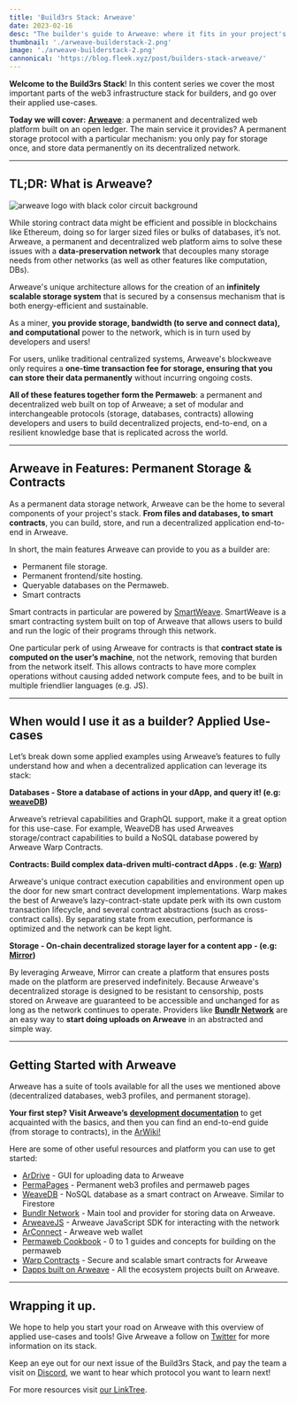 ```yaml
---
title: 'Build3rs Stack: Arweave'
date: 2023-02-16
desc: "The builder's guide to Arweave: where it fits in your project's Web3 infra-stack, and what you can achieve with it."
thumbnail: './arweave-builderstack-2.png'
image: './arweave-builderstack-2.png'
cannonical: 'https://blog.fleek.xyz/post/builders-stack-arweave/'
---
```


**Welcome to the Build3rs Stack**! In this content series we cover the most important parts of the web3 infrastructure stack for builders, and go over their applied use-cases.

**Today we will cover:** [**Arweave**](https://www.arweave.org/): a permanent and decentralized web platform built on an open ledger. The main service it provides? A permanent storage protocol with a particular mechanism: you only pay for storage once, and store data permanently on its decentralized network.

---

## TL;DR: What is Arweave?

![arweave logo with black color circuit background](https://storage.fleek.ooo/27a60cdd-37d3-480c-ae88-3ad4ca886b13-bucket/imgs/arweave-main.png)

While storing contract data might be efficient and possible in blockchains like Ethereum, doing so for larger sized files or bulks of databases, it’s not. Arweave, a permanent and decentralized web platform aims to solve these issues with a **data-preservation network** that decouples many storage needs from other networks (as well as other features like computation, DBs).

Arweave's unique architecture allows for the creation of an **infinitely scalable storage system** that is secured by a consensus mechanism that is both energy-efficient and sustainable.

As a miner, **you provide storage, bandwidth (to serve and connect data), and computational** power to the network, which is in turn used by developers and users!

For users, unlike traditional centralized systems, Arweave's blockweave only requires a **one-time transaction fee for storage, ensuring that you can store their data permanently** without incurring ongoing costs.

**All of these features together form the Permaweb**: a permanent and decentralized web built on top of Arweave; a set of modular and interchangeable protocols (storage, databases, contracts) allowing developers and users to build decentralized projects, end-to-end, on a resilient knowledge base that is replicated across the world.

---

## Arweave in Features: Permanent Storage & Contracts

As a permanent data storage network, Arweave can be the home to several components of your project's stack. **From files and databases, to smart contracts**, you can build, store, and run a decentralized application end-to-end in Arweave.

In short, the main features Arweave can provide to you as a builder are:

- Permanent file storage.
- Permanent frontend/site hosting.
- Queryable databases on the Permaweb.
- Smart contracts

Smart contracts in particular are powered by [SmartWeave](https://arwiki.wiki/#/en/smartweave). SmartWeave is a smart contracting system built on top of Arweave that allows users to build and run the logic of their programs through this network.

One particular perk of using Arweave for contracts is that **contract state is computed on the user’s machine**, not the network, removing that burden from the network itself. This allows contracts to have more complex operations without causing added network compute fees, and to be built in multiple friendlier languages (e.g. JS).

---

## When would I use it as a builder? Applied Use-cases

Let’s break down some applied examples using Arweave’s features to fully understand how and when a decentralized application can leverage its stack:

**Databases - Store a database of actions in your dApp, and query it! (e.g:** [**weaveDB**](https://weavedb.dev/)**)**

Arweave’s retrieval capabilities and GraphQL support, make it a great option for this use-case. For example, WeaveDB has used Arweaves storage/contract capabilities to build a NoSQL database powered by Arweave Warp Contracts.

**Contracts: Build complex data-driven multi-contract dApps . (e.g:** [**Warp**](https://warp.cc/)**)**

Arweave's unique contract execution capabilities and environment open up the door for new smart contract development implementations. Warp makes the best of Arweave’s lazy-contract-state update perk with its own custom transaction lifecycle, and several contract abstractions (such as cross-contract calls). By separating state from execution, performance is optimized and the network can be kept light.

**Storage - On-chain decentralized storage layer for a content app - (e.g:** [**Mirror**](https://mirror.xyz)**)**

By leveraging Arweave, Mirror can create a platform that ensures posts made on the platform are preserved indefinitely. Because Arweave's decentralized storage is designed to be resistant to censorship, posts stored on Arweave are guaranteed to be accessible and unchanged for as long as the network continues to operate. Providers like [**Bundlr Network**](https://bundlr.network/) are an easy way to **start doing uploads on Arweave** in an abstracted and simple way.

---

## Getting Started with Arweave

Arweave has a suite of tools available for all the uses we mentioned above (decentralized databases, web3 profiles, and permanent storage).

**Your first step?** **Visit Arweave’s** [**development documentation**](https://docs.arweave.org/developers) to get acquainted with the basics, and then you can find an end-to-end guide (from storage to contracts), in the [ArWiki!](https://arwiki.wiki/#/en/main)

Here are some of other useful resources and platform you can use to get started:

- [ArDrive](https://ardrive.io/) - GUI for uploading data to Arweave
- [PermaPages](https://permapages.arweave.dev) - Permanent web3 profiles and permaweb pages
- [WeaveDB](https://weavedb.dev) - NoSQL database as a smart contract on Arweave. Similar to Firestore
- [Bundlr Network](https://bundlr.network/) - Main tool and provider for storing data on Arweave.
- [ArweaveJS](https://github.com/ArweaveTeam/arweave-js) - Arweave JavaScript SDK for interacting with the network
- [ArConnect](https://arconnect.io) - Arweave web wallet
- [Permaweb Cookbook](https://cookbook.arweave.dev) - 0 to 1 guides and concepts for building on the permaweb
- [Warp Contracts](https://warp.cc/) - Secure and scalable smart contracts for Arweave
- [Dapps built on Arweave](https://list.weavescan.com/) - All the ecosystem projects built on Arweave.

---

## Wrapping it up.

We hope to help you start your road on Arweave with this overview of applied use-cases and tools! Give Arweave a follow on [Twitter](https://twitter.com/ArweaveEco) for more information on its stack.

Keep an eye out for our next issue of the Build3rs Stack, and pay the team a visit on [Discord](https://discord.gg/fleek), we want to hear which protocol you want to learn next!

For more resources visit [our LinkTree](https://linktr.ee/fleek).
